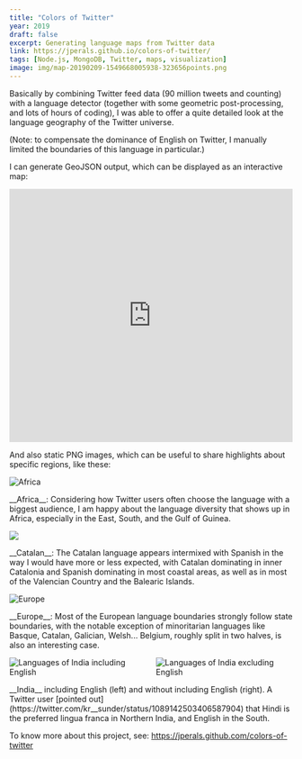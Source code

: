```yaml
---
title: "Colors of Twitter"
year: 2019
draft: false
excerpt: Generating language maps from Twitter data
link: https://jperals.github.io/colors-of-twitter/
tags: [Node.js, MongoDB, Twitter, maps, visualization]
image: img/map-20190209-1549668005938-323656points.png
---
```


Basically by combining Twitter feed data (90 million tweets and counting) with a language detector (together with some geometric post-processing, and lots of hours of coding), I was able to offer a quite detailed look at the language geography of the Twitter universe.

(Note: to compensate the dominance of English on Twitter, I manually limited the boundaries of this language in particular.)

I can generate GeoJSON output, which can be displayed as an interactive map:

<iframe src="https://jperals.github.io/colors-of-twitter/#embed" width="100%" height="450" frameborder="0"></iframe>

And also static PNG images, which can be useful to share highlights about specific regions, like these:

<div>
<img alt="Africa" class="enlarge" src="img/map-20190307-1551994567978-504409points.png"/>
</div>
<p class="img-comment">
__Africa__: Considering how Twitter users often choose the language with a biggest audience, I am happy about the language diversity that shows up in Africa, especially in the East, South, and the Gulf of Guinea.
</p>

<div>
<img class="enlarge" src="img/map-20190307-1551990717706-504084points.png"/>
</div>
<p class="img-comment">
__Catalan__: The Catalan language appears intermixed with Spanish in the way I would have more or less expected, with Catalan dominating in inner Catalonia and Spanish dominating in most coastal areas, as well as in most of the Valencian Country and the Balearic Islands.
</p>

<div>
<img alt="Europe" class="enlarge" src="img/map-20190307-1551993116891-504273points.png"/>
<div>
<p class="img-comment">
__Europe__: Most of the European language boundaries strongly follow state boundaries, with the notable exception of minoritarian languages like Basque, Catalan, Galician, Welsh... Belgium, roughly split in two halves, is also an interesting case.
</p>


<div class="columns two-columns fit">
<a><img alt="Languages of India including English" class="enlarge" src="img/map-20190209-1549671272755-350693points.png"></a>
<a><img alt="Languages of India excluding English" class="enlarge" src="img/map-20190209-1549669541369-323844points.png"></a>
</div>

<p class="img-comment">
__India__ including English (left) and without including English (right). A Twitter user [pointed out](https://twitter.com/kr__sunder/status/1089142503406587904) that Hindi is the preferred lingua franca in Northern India, and English in the South.
</p>

To know more about this project, see: https://jperals.github.com/colors-of-twitter